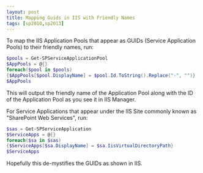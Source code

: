 ```yaml
---
layout: post
title: Mapping Guids in IIS with Friendly Names
tags: [sp2010,sp2013]
---
```


To map the IIS Application Pools that appear as GUIDs (Service Application Pools) to their friendly names, run:

```powershell
$pools = Get-SPServiceApplicationPool
$AppPools = @{}
foreach($pool in $pools)
{$AppPools[$pool.DisplayName] = $pool.Id.ToString().Replace("-", "")}
$AppPools
```

This will output the friendly name of the Application Pool along with the ID of the Application Pool as you see it in IIS Manager.

For Service Applications that appear under the IIS Site commonly known as "SharePoint Web Services", run:

```powershell
$sas = Get-SPServiceApplication
$ServiceApps = @{}
foreach($sa in $sas)
{$ServiceApps[$sa.DisplayName] = $sa.IisVirtualDirectoryPath}
$ServiceApps
```

Hopefully this de-mystifies the GUIDs as shown in IIS.